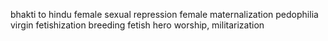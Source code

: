 bhakti to hindu
female sexual repression
female maternalization
pedophilia
virgin fetishization
breeding fetish
hero worship, militarization